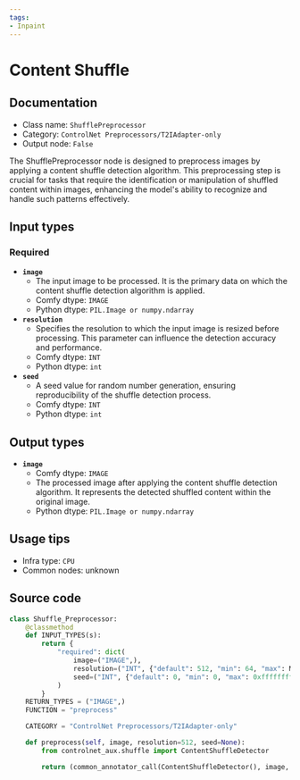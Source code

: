 ```yaml
---
tags:
- Inpaint
---
```


# Content Shuffle
## Documentation
- Class name: `ShufflePreprocessor`
- Category: `ControlNet Preprocessors/T2IAdapter-only`
- Output node: `False`

The ShufflePreprocessor node is designed to preprocess images by applying a content shuffle detection algorithm. This preprocessing step is crucial for tasks that require the identification or manipulation of shuffled content within images, enhancing the model's ability to recognize and handle such patterns effectively.
## Input types
### Required
- **`image`**
    - The input image to be processed. It is the primary data on which the content shuffle detection algorithm is applied.
    - Comfy dtype: `IMAGE`
    - Python dtype: `PIL.Image or numpy.ndarray`
- **`resolution`**
    - Specifies the resolution to which the input image is resized before processing. This parameter can influence the detection accuracy and performance.
    - Comfy dtype: `INT`
    - Python dtype: `int`
- **`seed`**
    - A seed value for random number generation, ensuring reproducibility of the shuffle detection process.
    - Comfy dtype: `INT`
    - Python dtype: `int`
## Output types
- **`image`**
    - Comfy dtype: `IMAGE`
    - The processed image after applying the content shuffle detection algorithm. It represents the detected shuffled content within the original image.
    - Python dtype: `PIL.Image or numpy.ndarray`
## Usage tips
- Infra type: `CPU`
- Common nodes: unknown


## Source code
```python
class Shuffle_Preprocessor:
    @classmethod
    def INPUT_TYPES(s):
        return {
            "required": dict(
                image=("IMAGE",),
                resolution=("INT", {"default": 512, "min": 64, "max": MAX_RESOLUTION, "step": 64}),
                seed=("INT", {"default": 0, "min": 0, "max": 0xffffffffffffffff})
            )
        }
    RETURN_TYPES = ("IMAGE",)
    FUNCTION = "preprocess"

    CATEGORY = "ControlNet Preprocessors/T2IAdapter-only"

    def preprocess(self, image, resolution=512, seed=None):
        from controlnet_aux.shuffle import ContentShuffleDetector

        return (common_annotator_call(ContentShuffleDetector(), image, resolution=resolution, seed=seed), )

```
